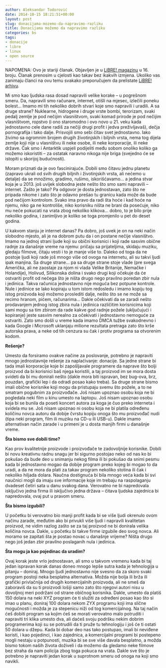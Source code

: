 ```yaml
---
author: Aleksandar Todorović
date: 2014-10-15 18:21:51+00:00
layout: post
slug: donacijama-mozemo-da-napravimo-razliku
title: Donacijama možemo da napravimo razliku
categories: bs
tags:
- donacije
- libre
- linux
- open source
---
```


NAPOMENA: Ovo je stariji članak. Objavljen je u [LiBRE! magazinu](https://libre.lugons.org/) u 16. broju. Članak prenosim u cjelosti kao takav bez ikakvih izmjena. Ukoliko vas zanimaju članci na ovu temu svakako preporučujem da prelistate [LiBRE! arhivu](https://libre.lugons.org/index.php/preuzimanje-pdf-hd-izdanja/).

Mi smo kao ljudska rasa dosad napravili velike korake – u pogrešnom smeru. Da, napravili smo računare, internet, otišli na mjesec, izlečili poneku bolest… Imamo mi tih nekoliko dobrih stvari koje smo napravili i uradili. A sa druge strane? Nuklearne, hidrogene i druge vrste bombi, terorizam, svaki pedalj zemlje je pod nečijim vlasništvom, svaki komad prirode je pod nečijim vlasništvom, ropstvo (i ono staromodno i ovo novo u 21. veku kada jednostavno cele dane radiš za nečiji drugi profit i jedva preživljavaš), dečja pornografija i tako dalje. Prisvojili smo sebi čitav svet jednostavno. Iako živimo sa ogromnim brojem drugih životinjskih i biljnih vrsta, nema tog dijela zemlje koji nije u vlasništvu ili neke osobe, ili neke korporacije, ili neke države. Čak smo i Antarktik uspjeli podijeliti među sobom onoliko koliko ga možemo iskoristiti – za ostatak naravno nikoga nije briga (svejedno će se istopiti u skorijoj budućnosti).

Moram priznati da je ovo fascinirajuće. Dobili smo čitavu jednu planetu (zapravo ukrali od svih drugih biljnih i životinjskih vrsta, ali nećemo u detalje) da se množimo, gradimo, rušimo, iskorišćavamo… a jedina stvar koja je u 2013. još uvijek slobodna jeste nešto što smo sami napravili – internet. Zašto je tako? Pa odgovor je dosta jednostavan, zato što ne pripada nikome i zato što je odavno prešao tu granicu kada može da bude pod nečijom kontrolom. Svako ima pravo da radi šta hoće i kad hoće na njemu, niko ga ne kontroliše, niko korisniku ništa ne brani da posećuje, niko mu neće pokucati na vrata zbog nekoliko klikova... dobro, to je bilo prije nekoliko godina, i zanimljivo je koliko se toga promjenilo u pet do deset godina.

U kakvom stanju je internet danas? Pa dobro, još uvek je on na neki način slobodno mjesto, ali je na dobrom putu da i on postane nečije vlasništvo. Imamo na jednoj strani ljude koji su obični korisnici i koji rade sasvim obične radnje za današnje vreme na njemu: pričaju sa prijateljima, skidaju muziku, gledaju filmove, čitaju vesti i to je manje više to. Daleko od toga da ne postoje ljudi koji rade još mnogo više od ovoga na internetu, ali su takvi ljudi ipak manjina. Sa druge strane… pa sa druge strane stoje vlade (pre svega Američka, ali ne zaostaje za njom ni vlada Velike Britanije, Nemačke i Holandije), Holivud, Silikonska dolina i svako drugi koji očekuje da će ostvariti profit od nečega što je ništa drugo nego pravilno poredan zbir nula i jedinica. Takva računica jednostavno nije moguća bez potpune kontrole. Nule i jedinice se lako kopiraju u tom istom redosledu i imamo kopiju tog istog proizvoda koji možemo proslediti dalje, nešto što se ne može sa recimo hranom, pićem, računarima… Dakle očekivati da se zaradi nešto prodavanjem jednog istog zbira nula i jedinica različitim korisnicima koji sami mogu sa tim zbirom da rade kakve god radnje požele (uključujući i kopiranje) jeste sasvim nerealno za očekivati i jednostavno nemoguće za ostvariti. Zato smo došli u vreme kada imamo DMCA tužbe svakodnevno i kada Google i Microsoft uklanjaju milione rezultata pretraga zato što krše autorska prava, a neke od tih cenzura su čak i protiv programa sa otvorenim kodom.

**Rešenje?**

Umesto da forsiramo ovakve načine za poslovanje, potrebno je napraviti mnogo jednostavnije rešenje za naplaćivanje: donacije. Sa jedne strane bi tada imali korporacije koje bi zapošljavale programere da naprave što bolji proizvod da bi korisnici baš njega koristili, a taj proizvod im se mora dosta svideti da bi mu donirali nešto (dakle mora biti ispravan, bez bug-ova, brz, pouzdan, grafički lep i da odradi posao kako treba). Sa druge strane bismo imali obične korisnike koji mogu da pristupaju svemu što požele, a to ne smatram pogubnim za proizvođače. Još nisam upoznao osobu koja ne bi pogledala neki film u kinu umesto na laptopu. Još nisam upoznao osobu koja bi se bunila da poseti koncert autora za koga je čuo preko interneta i svidela mu se. Još nisam upoznao ni osobu koja ne bi platila određenu količinu novca autoru da dobije čvrstu kopiju onoga što mu proizvođač nudi (tipa neki program, film ili muziku na CD-u ili USB-u). Dakle imamo alternativan način zarade i u primeni je u dosta manjih firmi u današnje vreme.

**Šta bismo sve dobili time?**

Kao prov kvalitetnije proizvode i proizvođače te zadovoljnije korisnike. Dobili bi novu kreativnu radnu snagu jer bi sigurno postojao neko od nas ko bi pokušao da bude deo u snimanju nekog filma ili bi pokušao da snimi pesmu kada bi jednostavno mogao da dobije program preko kojeg bi mogao to da uradi, a da ne mora da plati za takav program nekoliko stotina ili čak i nekoliko hiljada dolara. Naučna dostignuća bi bila mnogo veća kada bi svi naučnici mogli da imaju sve informacije koje im trebaju na raspolaganju dvadeset četiri sata u danu svakog dana. Verovatno ne bi napredovala isključivo jedna firma ili isključivo jedna država – čitava ljudska zajednica bi napredovala, ovaj put u pravom smeru.

**Šta bismo izgubili?**

U početku bi verovatno bio manji profit kada bi se više ljudi okrenulo ovom načinu zarade, međutim ako bi privukli više ljudi i napravili kvalitetan proizvod, ne vidim razlog zašto se za taj proizvod ne bi donirala velika količina novca. Dakle, u početku bi takve firme izgubile deo svog novca. Ali moramo se zapitati šta je postao novac u današnje vrijeme? Ništa drugo nego još jedan zbir pravilno poslaganih nula i jedinica.

**Šta mogu ja kao pojedinac da uradim?**

Ovaj korak jeste vrlo jednostavan, ali smo u takvom vremenu kada bi taj jedan ispravan korak danas doneo mnogo lepše sutra kada je tehnologija u pitanju – doniraj. Mnogo ljudi jednostavno nije svesno da za skoro svaki program postoji neka besplatna alternativa. Možda nije bolja ili brža ili grafički privlačnija od drugih komercijalnih proizvoda, ali ne smeš da zaboraviš da su ti proizvodi lošiji samo zato što njegovi autori nisu u dovoljnoj meri podržani od strane običnog korisnika. Dakle, umesto da platiš 150 dolara na neki XYZ program će ti služiti za određeni posao kao što si imao u planu, doniraj 100 dolara nekom ZYX programu koji ima slične mogućnosti i možda je za stepenicu niži od tog komercijalnog. Na taj način ćeš dobiti program sa kojim ćeš se morati verovatno malo potruditi i napraviti tri klika umesto dva, ali daćeš svoju podršku nekim dobrim programerima koji su se potrudili da ti pruže tu tehnologiju i još će ti ostati 50 dolara u džepu. Kada bi dobar deo nas tako postupao, imali bi neviđene koristi, i kao pojedinci, i kao zajednica, a komercijalni programi bi postepeno mogli nestaju u potpunosti, muzika bi se sve više davala besplatno, a možda bismo tokom naših života doživeli i da možemo da gledamo neke filmove bez straha da nam policija zbog toga pokuca na vrata. Dakle sve što je potrebno je napraviti jedan korak u suprotnom smeru od onoga na koji smo navikli.

